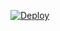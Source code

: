 [![Deploy](https://www.herokucdn.com/deploy/button.svg)](https://heroku.com/deploy?template=https://github.com/RioProjectX/ManagerBot.git)
